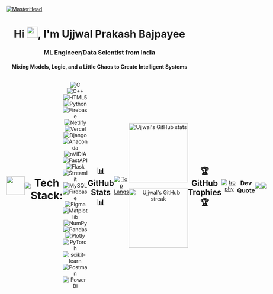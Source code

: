 [![MasterHead](https://github.blog/wp-content/uploads/2020/12/102393310-07478b80-3f8d-11eb-84eb-392d555ebd29.png?resize=1200%2C530)](https://Mohit138928.io)
<h1 align="center">Hi <img src="https://em-content.zobj.net/source/animated-noto-color-emoji/356/waving-hand_1f44b.gif" width="30"/>, I'm Ujjwal Prakash Bajpayee</h1>
<h3 align="center">ML Engineer/Data Scientist from India</h3>
<h4 align="center">Mixing Models, Logic, and a Little Chaos to Create Intelligent Systems</h4>


<div align="center" style="display:flex;flex-direction:row;align-items:center">
</p>
<img style="max-height: inherit; height:50px; "  src="https://media.giphy.com/media/WUlplcMpOCEmTGBtBW/giphy.gif" >


![](https://komarev.com/ghpvc/?username=Ujjwal-Bajpayee)

#  Tech Stack:
![C](https://img.shields.io/badge/c-%2300599C.svg?style=plastic&logo=c&logoColor=white) ![C++](https://img.shields.io/badge/c++-%2300599C.svg?style=plastic&logo=c%2B%2B&logoColor=white) ![HTML5](https://img.shields.io/badge/html5-%23E34F26.svg?style=plastic&logo=html5&logoColor=white) ![Python](https://img.shields.io/badge/python-3670A0?style=plastic&logo=python&logoColor=ffdd54) ![Firebase](https://img.shields.io/badge/firebase-%23039BE5.svg?style=plastic&logo=firebase) ![Netlify](https://img.shields.io/badge/netlify-%23000000.svg?style=plastic&logo=netlify&logoColor=#00C7B7) ![Vercel](https://img.shields.io/badge/vercel-%23000000.svg?style=plastic&logo=vercel&logoColor=white) ![Django](https://img.shields.io/badge/django-%23092E20.svg?style=plastic&logo=django&logoColor=white) ![Anaconda](https://img.shields.io/badge/Anaconda-%2344A833.svg?style=plastic&logo=anaconda&logoColor=white) ![nVIDIA](https://img.shields.io/badge/cuda-000000.svg?style=plastic&logo=nVIDIA&logoColor=green) ![FastAPI](https://img.shields.io/badge/FastAPI-005571?style=plastic&logo=fastapi) ![Flask](https://img.shields.io/badge/flask-%23000.svg?style=plastic&logo=flask&logoColor=white) ![Streamlit](https://img.shields.io/badge/Streamlit-%23FE4B4B.svg?style=plastic&logo=streamlit&logoColor=white) ![MySQL](https://img.shields.io/badge/mysql-4479A1.svg?style=plastic&logo=mysql&logoColor=white) ![Firebase](https://img.shields.io/badge/firebase-a08021?style=plastic&logo=firebase&logoColor=ffcd34) ![Figma](https://img.shields.io/badge/figma-%23F24E1E.svg?style=plastic&logo=figma&logoColor=white) ![Matplotlib](https://img.shields.io/badge/Matplotlib-%23ffffff.svg?style=plastic&logo=Matplotlib&logoColor=black) ![NumPy](https://img.shields.io/badge/numpy-%23013243.svg?style=plastic&logo=numpy&logoColor=white) ![Pandas](https://img.shields.io/badge/pandas-%23150458.svg?style=plastic&logo=pandas&logoColor=white) ![Plotly](https://img.shields.io/badge/Plotly-%233F4F75.svg?style=plastic&logo=plotly&logoColor=white) ![PyTorch](https://img.shields.io/badge/PyTorch-%23EE4C2C.svg?style=plastic&logo=PyTorch&logoColor=white) ![scikit-learn](https://img.shields.io/badge/scikit--learn-%23F7931E.svg?style=plastic&logo=scikit-learn&logoColor=white) ![Postman](https://img.shields.io/badge/Postman-FF6C37?style=plastic&logo=postman&logoColor=white) ![Power Bi](https://img.shields.io/badge/power_bi-F2C811?style=plastic&logo=powerbi&logoColor=black)
## 📊 GitHub Stats 📊

[![Top Langs](https://github-readme-stats.vercel.app/api/top-langs/?username=Ujjwal-Bajpayee&layout=compact&theme=midnight-purple)](https://github.com/Ujjwal-Bajpayee/github-readme-stats)

<p >
    <img src="https://github-readme-stats.vercel.app/api?username=Ujjwal-Bajpayee&show_icons=true&theme=midnight-purple" alt="Ujjwal's GitHub stats" height="160"> 
    &nbsp; &nbsp; 
    <img src="https://github-readme-streak-stats.herokuapp.com?user=Ujjwal-Bajpayee&theme=midnight-purple" alt="Ujjwal's GitHub streak" height="160">
</p>

<br> <be>

## 🏆 GitHub Trophies 🏆

[![trophy](https://github-profile-trophy.vercel.app/?username=Ujjwal-Bajpayee&theme=darkhub&row=2&column=3&margin-w=20&margin-h=20)](https://github.com/Ujjwal-Bajpayee/github-profile-trophy)

###  Dev Quote
![](https://quotes-github-readme.vercel.app/api?type=horizontal&theme=radical)

---
[![](https://visitcount.itsvg.in/api?id=Ujjwal-Bajpayee&icon=0&color=0)](https://visitcount.itsvg.in)

<!-- Proudly created with GPRM ( https://gprm.itsvg.in ) -->
